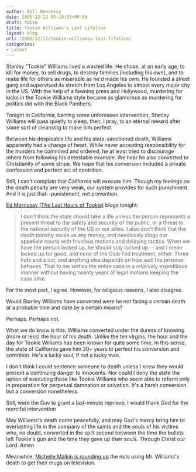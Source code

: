 ```yaml
---
author: Bill Hennessy
date: 2005-12-13 05:18:33+00:00
draft: false
title: Tookie Williams's Last Lifeline
layout: blog
url: /2005/12/12/tookie-williamss-last-lifeline/
categories:
- Latest
---
```


Stanley "Tookie" Williams lived a wasted life.  He chose, at an early age, to kill for money, to sell drugs, to destroy families (including his own), and to make life for others as miserable as he'd made his own.  He founded a street gang and supervised its stretch from Los Angeles to almost every major city in the US.  With the help of a fawning press and Hollywood, murdering for kicks in the Tookie Williams style became as glamorous as murdering for politics did with the Black Panthers.

Tonight in California, barring some unforeseen intervention, Stanley Williams will pass quietly to sleep, then, I pray, to an eternal reward after some sort of cleansing to make him perfect.

Between his despicable life and his state-sanctioned death, Williams apparently had a change of heart.  While never accepting responsibility for the murders he commited and ordered, he at least tried to discourage others from following his detestable example.  We hear he also converted to Christianity of some stripe.  We hope that his conversion included a private confession and perfect act of contrition.

Still, I can't complain that California will execute him.  Though my feelings on the death penalty are very weak, our system provides for such punishment.  And it is just that--punishment, not prevention.

[Ed Morrissay (The Last Hours of Tookie)](https://www.captainsquartersblog.com/mt/archives/005935.php) blogs tonight:



> I don't think the state should take a life unless the person represents a present threat to the safety and security of the public, or a threat to the national security of the US or our allies. I also don't think that the death penalty saves us any money, and needlessly clogs our appellate courts with frivolous motions and delaying tactics. When we have the person locked up, he should stay locked up -- and I mean locked up for good, and none of the Club Fed treatment, either. Three hots and a cot, and anything else depends on how well the prisoner behaves. That to me settles the entire case in a relatively expeditious manner without having twenty years of legal motions keeping the case alive.



For the most part, I agree.  However, for religious reasons, I also disagree.

Would Stanley Williams have converted were he not facing a certain death at a probable time and date by a certain means?

Perhaps.  Perhaps not.

What we do know is this:  Williams converted under the duress of knowing (more or less) the hour of his death.  Unlike the ten virgins, the hour and the day for Tookie Williams has been known for quite some time.  In this sense, the state of California gave him 20+ years to perfect his conversion and contrition.  He's a lucky soul, if not a lucky man.

I don't think I could sentence someone to death unless I knew they would present a continuing danger to innocents.  Nor could I deny the state the option of executing those like Tookie Williams who seem able to reform only in preparation for perpetual damnation or salvation.  It's a harsh conversion, but a conversion nonetheless.

Still, were the Guv to grant a last-minute reprieve, I would thank God for the merciful intervention

May Williams's death come peacefully, and may God's mercy bring him to everlasting life in the company of the saints and the souls of his victims who, no doubt, converted in the split second between the time the bullets left Tookie's gun and the time they gave up their souls. Through Christ our Lord.  Amen


Meanwhile, [Michelle Malkin is rounding up](https://michellemalkin.com/archives/004060.htm) the nuts using Mr. Williams's death to get their mugs on television.
